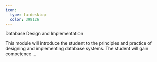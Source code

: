 ```yaml
---
icon:
  type: fa:desktop
  color: 398126
---
```

Database Design and Implementation

This module will introduce the student to the principles and practice of designing and implementing database systems. The student will gain competence ... 
